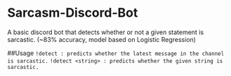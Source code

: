 # Sarcasm-Discord-Bot
A basic discord bot that detects whether or not a given statement is sarcastic. (~83% accuracy, model based on Logistic Regression)

##Usage
```!detect : predicts whether the latest message in the channel is sarcastic.```
```!detect <string> : predicts whether the given string is sarcastic.```
